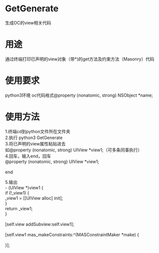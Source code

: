 # GetGenerate
生成OC的view相关代码

# 用途
通过终端打印已声明的view对象（带*)的get方法及约束方法（Masonry）代码

# 使用要求
python3环境
oc代码格式@property (nonatomic, strong) NSObject *name;

# 使用方法<br>
1.终端cd到python文件所在文件夹<br>
2.执行 python3 GetGenerate<br>
3.将已声明的view属性粘贴进去<br>
 如@property (nonatomic, strong) UIView *view1;（可多条同事执行）<br>
4.回车，输入end，回车<br>
@property (nonatomic, strong) UIView *view1;<br>
<br>
end<br>

5.输出<br>
\- (UIView *)view1 {<br>
    if (!_view1) {<br>
        _view1 = [[UIView alloc] init];<br>
    }<br>
    return _view1;<br>
}<br>
<br>
[self.view addSubview:self.view1];<br>
<br>
[self.view1 mas_makeConstraints:^(MASConstraintMaker *make) {<br>
	<br>
}];<br>
